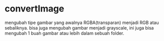 # convertImage
mengubah tipe gambar yang awalnya RGBA(transparan) menjadi RGB atau sebaliknya. bisa juga mengubah gambar menjadi grayscale, ini juga bisa mengubah 1 buah gambar atau lebih dalam sebuah folder.
